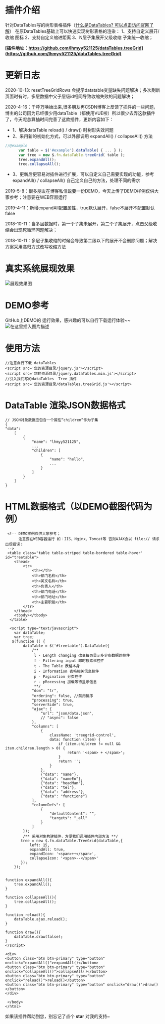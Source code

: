 # 插件介绍
针对DataTables写的树形表格插件（[什么是DataTables? 可以点击访问官网了解](https://datatables.net/)）
在原DataTables基础上可以快速实现树形表格的渲染：
1、支持自定义展开/收缩 图标
2、支持自定义缩进距离
3、N层子集展开父级收缩 子集统一收缩；

**[插件地址：https://github.com/lhmyy521125/dataTables.treeGrid](https://github.com/lhmyy521125/dataTables.treeGrid)**
# 更新日志
2020-10-13: resetTreeGridRows 会提示datatable变量缺失问题解决；多次刷新页面时有时，多层数据中父子层级id相同导致收缩失败的问题解决； 

2020-4-16：千呼万唤始出来,很多朋友再CSDN博客上反馈了插件的一些问题，博主的公司因为已经很少用dataTable（都使用VUE啦）所以很少去弄这款插件了，今天呢总算抽时间完善了这款插件，更新内容如下：
- 1、解决dataTable reload() / draw() 时树形失效问题
- 2、采用新的初始化方式，可以外部调用 expandAll() / collapseAll() 方法
```javascript
//@example
      var table = $('#example').dataTable( { ... } );
      var tree = new $.fn.dataTable.treeGrid( table );
      tree.expandAll();
      tree.collapseAll();
```
- 3、更新后更容易对插件进行扩展，可以自定义自己需要实现的功能，参考expandAll() / collapseAll() 自己定义自己的方法，处理不同的需求

2019-5-8：很多朋友在博客私信说要一份DEMO，今天上传了DEMO样例仅供大家参考；注意要在WEB容器运行

2019-4-11：新增expandAll配置属性，true默认展开，false不展开不配置默认false

2018-10-11：当多层数据时，第一个子集未展开，第二个子集展开，点击父级收缩会出现死循环问题解决；

2018-10-11：多层子集收缩的时候会导致第二级以下的展开不会删除问题；解决方案采用递归方式改写收缩方法


# 真实系统展现效果
![展现效果图](https://img-blog.csdnimg.cn/2019011717185479.png?x-oss-process=image/watermark,type_ZmFuZ3poZW5naGVpdGk,shadow_10,text_aHR0cHM6Ly9ibG9nLmNzZG4ubmV0L2xobXl5NTIxMTI1,size_16,color_FFFFFF,t_70)
# DEMO参考
GitHub上DEMO的 运行效果，感兴趣的可以自行下载运行体验~~
![在这里插入图片描述](https://img-blog.csdnimg.cn/20200416152057214.png?x-oss-process=image/watermark,type_ZmFuZ3poZW5naGVpdGk,shadow_10,text_aHR0cHM6Ly9ibG9nLmNzZG4ubmV0L2xobXl5NTIxMTI1,size_16,color_FFFFFF,t_70)
# 使用方法

```
//注意自行下载 dataTables  
<script src='您的资源目录/jquery.js'></script>
<script src='您的资源目录/jquery.dataTables.min.js'></script>
//引入我们写的dataTables  Tree 插件
<script src='您的资源目录/dataTables.treeGrid.js'></script>
```

# DataTable 渲染JSON数据格式

```
// JSON对象数据应包含一个属性“children”作为子集
{
"data": 
    [
        {
            "name": "lhmyy521125",
            ...
            "children": [
                {
                    "name": "hello",
                    ...
                }
            ]
        }
    ]
}  
```
# HTML数据格式（以DEMO截图代码为例）

```
 <!-- DEMO样例仅供大家参考；
      注意要在WEB容器运行 如：IIS、Nginx、Tomcat等 否则AJAX会以 file:// 请求出现错误；
 -->
 <table class="table table-striped table-bordered table-hover" id="treetable">
	<thead>
		<tr>
			<th></th>
			<th>部门名称</th>
			<th>英文名称</th>
			<th>负责人</th>
			<th>部门电话</th>
			<th>部门地址</th>
			<th>主要职能</th>
		</tr>
	</thead>
	<tbody></tbody>
  </table>

  <script type="text/javascript">
    var dataTable;
    var tree;
   $(function () {
        dataTable = $('#treetable').DataTable({
            /**
             l - Length changing 改变每页显示多少条数据的控件
             f - Filtering input 即时搜索框控件
             t - The Table 表格本身
             i - Information 表格相关信息控件
             p - Pagination 分页控件
             r - pRocessing 加载等待显示信息
             **/
            "dom": "tr",
            "ordering": false, //禁用排序
            "processing": true,
            "serverSide": true,
            "ajax": {
                "url": "json/data.json",
                // "async": false
            },
            "columns": [
                {
                    className: 'treegrid-control',
                    data: function (item) {
                        if (item.children != null && item.children.length > 0) {
                            return '<span> + </span>';
                        }
                        return '';
                    }
                },
                {"data": "name"},
                {"data": "nameEn"},
                {"data": "headMan"},
                {"data": "tel"},
                {"data": "address"},
                {"data": "functions"}
            ],
            "columnDefs": [
                {
                    "defaultContent": "",
                    "targets": "_all"
                }
            ]
        });
        /** 采用对象构建插件，方便我们调用插件内部方法 **/
       tree = new $.fn.dataTable.TreeGrid(dataTable,{
           left: 15,
           expandAll: true,
           expandIcon: '<span>++</span>',
           collapseIcon: '<span>--</span>'
       });
    });


function expandAll(){
    tree.expandAll();
}

function collapseAll(){
    tree.collapseAll();
}

function reload(){
	dataTable.ajax.reload();
}

function draw(){
	dataTable.draw(false);
}
</script>

<div>
<button class="btn btn-primary" type="button" onclick="expandAll()">expandAll()</button>
<button class="btn btn-primary" type="button" onclick="collapseAll()">collapseAll()</button>
<button class="btn btn-primary" type="button" onclick="reload()">reload()</button>
<button class="btn btn-primary" type="button" onclick="draw()">draw()</button>
</div>

 </body>
</html>

```

如果该插件帮助到您，别忘记了点个  **star** 对我的支持~
